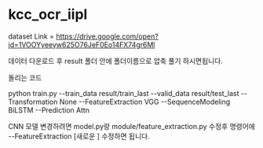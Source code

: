 # kcc_ocr_iipl

dataset Link = https://drive.google.com/open?id=1VOOYyeeyw625O76JeF0Eo14FX74gr6Ml

데이터 다운로드 후 result 폴더 안에 폴더이름으로 압축 풀기 하시면됩니다.

돌리는 코드

python train.py --train_data result/train_last --valid_data result/test_last --Transformation None --FeatureExtraction VGG --SequenceModeling BiLSTM --Prediction Attn


CNN 모델 변경하려면 model.py랑 module/feature_extraction.py 수정후
명령어에 --FeatureExtraction [새로운 ] 수정하면 됩니다.
